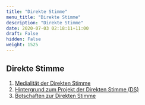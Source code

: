 ```yaml
---
title: "Direkte Stimme"
menu_title: "Direkte Stimme"
description: "Direkte Stimme"
date: 2020-07-03 02:18:11+11:00
draft: False
hidden: False
weight: 1525
---
```

## Direkte Stimme

1. [Medialität der Direkten Stimme](/direkte-stimme/medialitaet-der-direkten-stimme/)
2. [Hintergrund zum Projekt der Direkten Stimme (DS)](/direkte-stimme/hintergrund-zum-projekt-der-direkten-stimme/)
3. [Botschaften zur Direkten Stimme](/direkte-stimme/botschaften-zur-ds/)

